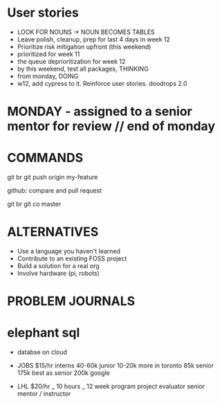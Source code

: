 # User stories

- LOOK FOR NOUNS -> NOUN BECOMES TABLES
- Leave polish, cleanup, prep for last 4 days in week 12
- Prioritize risk mitigation upfront (this weekend)
- prioritized for week 11
- the queue deprioritization for week 12
- by this weekend, test all packages, THINKING
- from monday, DOING
- w12, add cypress to it. Reinforce user stories.
  doodrops 2.0

# MONDAY - assigned to a senior mentor for review // end of monday

# COMMANDS

git br
git push origin my-feature

github: compare and pull request

git br
git co master

# ALTERNATIVES

- Use a language you haven't learned
- Contribute to an existing FOSS project
- Build a solution for a real org
- Involve hardware (pi, robots)

# PROBLEM JOURNALS

# elephant sql

- databse on cloud

- JOBS
  $15/hr interns
  40-60k junior
  10-20k more in toronto
  85k senior
  175k best as senior
  200k google

- LHL
  $20/hr _ 10 hours _ 12 week program
  project evaluator
  senior mentor / instructor
